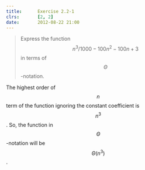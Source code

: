 ```yaml
---
title:      Exercise 2.2-1
clrs:       [2, 2]
date:       2012-08-22 21:00
---
```


> Express the function $$n^3/1000 - 100n^2 - 100n + 3$$ in terms of $$\Theta$$-notation.

The highest order of $$n$$ term of the function ignoring the constant coefficient is $$n^3$$. So, the function in $$\Theta$$-notation will be $$\Theta(n^3)$$.
